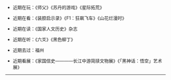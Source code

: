 
- 近期在玩：《师父》《苏丹的游戏》《星际拓荒》

- 近期在看：《装腔启示录》《F1：狂飙飞车》《山花烂漫时》

- 近期在读：《国家人文历史》杂志 

- 近期在听：《六爻》《黑色柳丁》

- 近期去过：福州

- 近期看展：《家国信史————长江中游简牍文物展》《「黑神话：悟空」艺术展》

***

